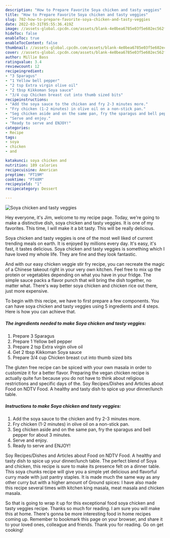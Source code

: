 ```yaml
---
description: "How to Prepare Favorite Soya chicken and tasty veggies"
title: "How to Prepare Favorite Soya chicken and tasty veggies"
slug: 702-how-to-prepare-favorite-soya-chicken-and-tasty-veggies
date: 2022-03-31T05:55:36.419Z
image: //assets-global.cpcdn.com/assets/blank-4e0bea6785e03f5e602ec562f230caae08da540cada707380b4fe1bbebba43da.png
hideToc: false
enableToc: true
enableTocContent: false
thumbnail: //assets-global.cpcdn.com/assets/blank-4e0bea6785e03f5e602ec562f230caae08da540cada707380b4fe1bbebba43da.png
cover: //assets-global.cpcdn.com/assets/blank-4e0bea6785e03f5e602ec562f230caae08da540cada707380b4fe1bbebba43da.png
author: Millie Bass
ratingvalue: 3.4
reviewcount: 12
recipeingredient:
- "3 Sparagus"
- "1 Yellow bell pepper"
- "2 tsp Extra virgin olive oil"
- "2 tbsp Kikkoman Soya sauce"
- "3/4 cup Chicken breast cut into thumb sized bits"
recipeinstructions:
- "Add the soya sauce to the chicken and fry 2-3 minutes more."
- "Fry chicken (1-2 minutes) in olive oil on a non-stick pan."
- "Seg chicken aside and on the same pan, fry the sparagus and bell pepper for about 3 minutes."
- "Serve and enjoy."
- "Ready to serve and ENJOY!"
categories:
- Recipe
tags:
- soya
- chicken
- and

katakunci: soya chicken and 
nutrition: 189 calories
recipecuisine: American
preptime: "PT19M"
cooktime: "PT48M"
recipeyield: "1"
recipecategory: Dessert

---
```



![Soya chicken and tasty veggies](//assets-global.cpcdn.com/assets/blank-4e0bea6785e03f5e602ec562f230caae08da540cada707380b4fe1bbebba43da.png)

Hey everyone, it's Jim, welcome to my recipe page. Today, we're going to make a distinctive dish, soya chicken and tasty veggies. It is one of my favorites. This time, I will make it a bit tasty. This will be really delicious.

Soya chicken and tasty veggies is one of the most well liked of current trending meals on earth. It is enjoyed by millions every day. It's easy, it's fast, it tastes delicious. Soya chicken and tasty veggies is something which I have loved my whole life. They are fine and they look fantastic.

And with our easy chicken veggie stir fry recipe, you can recreate the magic of a Chinese takeout right in your very own kitchen. Feel free to mix up the protein or vegetables depending on what you have in your fridge. The simple sauce packs a flavor punch that will bring the dish together, no matter what. There&#39;s way better soya chicken and chicken rice out there, just more expensive.


To begin with this recipe, we have to first prepare a few components. You can have soya chicken and tasty veggies using 5 ingredients and 4 steps. Here is how you can achieve that.

<!--inarticleads1-->

##### The ingredients needed to make Soya chicken and tasty veggies:

1. Prepare 3 Sparagus
1. Prepare 1 Yellow bell pepper
1. Prepare 2 tsp Extra virgin olive oil
1. Get 2 tbsp Kikkoman Soya sauce
1. Prepare 3/4 cup Chicken breast cut into thumb sized bits


The gluten free recipe can be spiced with your own masala in order to customize it for a better flavor. Preparing the vegan chicken recipe is actually quite fun because you do not have to think about religious restrictions and specific days of the. Soy Recipes/Dishes and Articles about Food on NDTV Food. A healthy and tasty dish to spice up your dinner/lunch table. 

<!--inarticleads2-->

##### Instructions to make Soya chicken and tasty veggies:

1. Add the soya sauce to the chicken and fry 2-3 minutes more.
1. Fry chicken (1-2 minutes) in olive oil on a non-stick pan.
1. Seg chicken aside and on the same pan, fry the sparagus and bell pepper for about 3 minutes.
1. Serve and enjoy.
1. Ready to serve and ENJOY!

Soy Recipes/Dishes and Articles about Food on NDTV Food. A healthy and tasty dish to spice up your dinner/lunch table. The perfect blend of Soya and chicken, this recipe is sure to make its presence felt on a dinner table. This soya chunks recipe will give you a simple yet delicious and flavorful curry made with just pantry staples. It is made much the same way as any other curry but with a higher amount of Ground spices: I have also made this recipe several times with kitchen king masala, meat masala and chicken masala. 

So that is going to wrap it up for this exceptional food soya chicken and tasty veggies recipe. Thanks so much for reading. I am sure you will make this at home. There's gonna be more interesting food in home recipes coming up. Remember to bookmark this page on your browser, and share it to your loved ones, colleague and friends. Thank you for reading. Go on get cooking!
